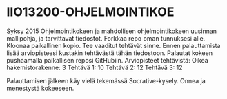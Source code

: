 IIO13200-OHJELMOINTIKOE
=======================
Syksy 2015
Ohjelmointikokeen ja mahdollisen ohjelmointikokeen uusinnan mallipohja, ja tarvittavat tiedostot.
Forkkaa repo oman tunnuksesi alle. Kloonaa paikallinen kopio. Tee vaaditut tehtävät sinne. Ennen palauttamista lisää arviopisteesi kustakin tehtävästä tähän tiedostoon. Palautat kokeen pushaamalla paikallisen reposi GitHubiin.
Arviopisteet tehtävistä:
Oikea hakemistorakenne: 3
Tehtävä 1: 10
Tehtävä 2: 12
Tehtävä 3: 12

Palauttamisen jälkeen käy vielä tekemässä Socrative-kysely.
Onnea ja menestystä kokeeseen.